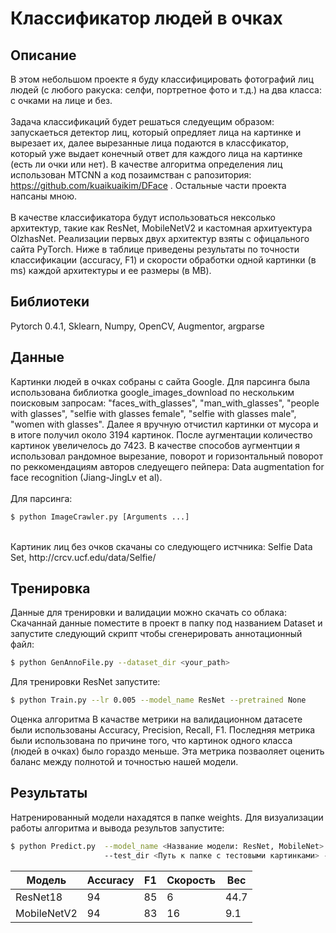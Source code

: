 # Классификатор людей в очках

## Описание
В этом небольшом проекте я буду классифицировать фотографий лиц людей (с любого ракуска: селфи, портретное фото и т.д.) на два класса: с очками на лице и без. <br/>
<br/>
 Задача классификаций будет решаться следуещим образом: запускаеться детектор лиц, который опредляет лица на картинке и вырезает их, далее вырезанные лица подаются в классфикатор, который уже выдает конечный ответ для каждого лица на картинке (есть ли очки или нет). В качестве алгоритма определения лиц использован MTCNN а код позаимстван с рапозитория: https://github.com/kuaikuaikim/DFace . Остальные части проекта напсаны мною.  <br/>
<br/>
 В качестве классификатора будут использоваться нексолько архитектур, такие как ResNet, MobileNetV2 и кастомная архитуектура OlzhasNet. Реализации первых двух архитектур взяты с офицального сайта PyTorch. Ниже в таблице приведены результаты по точности классификации (accuracy, F1) и скорости обработки одной картинки (в ms) каждой архитектуры и ее размеры (в MB).


## Библиотеки 
Pytorch 0.4.1, Sklearn, Numpy, OpenCV, Augmentor, argparse


## Данные 

Картинки людей в очках собраны с сайта Google. Для парсинга была использована библиотка google_images_download по нескольким поисковым запросам: "faces_with_glasses", "man_with_glasses", "people with glasses", "selfie with glasses female", "selfie with glasses male", "women with glasses". Далее я вручную отчистил картинки от мусора и в итоге получил около 3194 картинок. После аугментации количество картинок увеличелось до 7423. В качестве способов аугментции я использовал рандомное вырезание, поворот и горизонтальный поворот по  реккомендациям авторов следуещего пейпера: Data augmentation for face recognition (Jiang-JingLv et al).  
<br/>
Для парсинга:
```bash
$ python ImageCrawler.py [Arguments ...]
```
<br/>
Картиник лиц без очков скачаны со следующего истчника: Selfie Data Set, http://crcv.ucf.edu/data/Selfie/
<br/>

## Тренировка

Данные для тренировки и валидации можно скачать со облака: 
<br/>
Скачаннай данные поместите в проект в папку под названием Dataset и запустите следующий скрипт чтобы сгенерировать аннотационный файл:

```bash
$ python GenAnnoFile.py --dataset_dir <your_path>
```

Для тренировки ResNet запустите:
```bash
$ python Train.py --lr 0.005 --model_name ResNet --pretrained None
```

Оценка алгоритма
В качастве метрики на валидационном датасете были использованы Accuracy, Precision, Recall, F1. Последняя метрика были использована по причине того, что картинок одного класса (людей в очках) было гораздо меньше. Эта метрика позваоляет оценить баланс между полнотой и точностью нашей модели.

## Результаты
Натренированный модели нахадятся в папке weights.
Для визуализации работы алгоритма и вывода результов запустите:
```bash
$ python Predict.py  --model_name <Название модели: ResNet, MobileNet>  --model_path <Путь к натренированной модели>  
                     --test_dir <Путь к папке с тестовыми картинками> --vis <визуализация результатов: True, False>
```


|    Модель     | Accuracy      |    F1         | Скорость      | Вес          |
| ------------- | ------------- | ------------- | ------------- |------------- |
| ResNet18      | 94            | 85            | 6             |44.7          |
| MobileNetV2   | 94            | 83            | 16            |9.1           |

